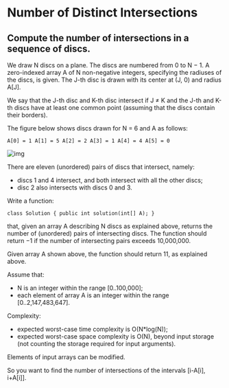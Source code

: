 # Number of Distinct Intersections
## Compute the number of intersections in a sequence of discs.

We draw N discs on a plane. The discs are numbered from 0 to N − 1. A zero-indexed array A of N non-negative integers, specifying the radiuses of the discs, is given. The J-th disc is drawn with its center at (J, 0) and radius A[J].

We say that the J-th disc and K-th disc intersect if J ≠ K and the J-th and K-th discs have at least one common point (assuming that the discs contain their borders).

The figure below shows discs drawn for N = 6 and A as follows:

```A[0] = 1 A[1] = 5 A[2] = 2 A[3] = 1 A[4] = 4 A[5] = 0```

![img](https://github.com/marshmallowoverlord/CodingPractice/blob/master/Codility/06_Sorting/NumberOfDiscIntersections/Intersect.png)

There are eleven (unordered) pairs of discs that intersect, namely:
*	discs 1 and 4 intersect, and both intersect with all the other discs;
*	disc 2 also intersects with discs 0 and 3.

Write a function:

```class Solution { public int solution(int[] A); }```

that, given an array A describing N discs as explained above, returns the number of (unordered) pairs of intersecting discs. The function should return −1 if the number of intersecting pairs exceeds 10,000,000.

Given array A shown above, the function should return 11, as explained above.

Assume that:
*	N is an integer within the range [0..100,000];
*	each element of array A is an integer within the range [0..2,147,483,647].

Complexity:
*	expected worst-case time complexity is O(N*log(N));
*	expected worst-case space complexity is O(N), beyond input storage (not counting the storage required for input arguments).

Elements of input arrays can be modified.

So you want to find the number of intersections of the intervals [i-A[i], i+A[i]].
